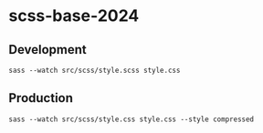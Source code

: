 # scss-base-2024

## Development

`sass --watch src/scss/style.scss style.css`

## Production

`sass --watch src/scss/style.css style.css --style compressed`
